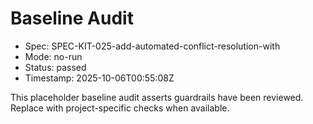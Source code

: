 # Baseline Audit

- Spec: SPEC-KIT-025-add-automated-conflict-resolution-with
- Mode: no-run
- Status: passed
- Timestamp: 2025-10-06T00:55:08Z

This placeholder baseline audit asserts guardrails have been reviewed. Replace with project-specific checks when available.
